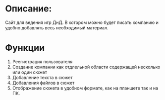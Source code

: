 # Описание:
Сайт для ведения игр ДнД. В котором можно будет писать компанию и удобно добавлять весь необходимый материал.
# Функции
1. Реегистрация пользователя
2. Создание компании как отдлельной области содержащей несколько или один сюжет
3. Добавление текста в сюжет
4. Добавления файлов в сюжет  
5. Отображение сюжета в удобном формате, как на планшете так и на ПК.
